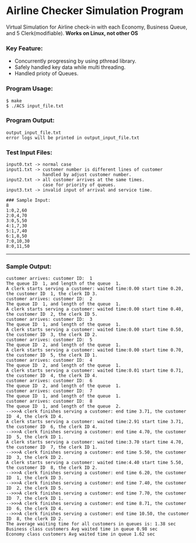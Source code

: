 # Airline Checker Simulation Program

Virtual Simulation for Airline check-in with each Economy, Business Queue, and 5 Clerk(modifiable). **Works on Linux, not other OS**

### Key Feature:

- Concurrently progressing by using pthread library.
- Safely handled key data while multi threading.
- Handled prioty of Queues.

### Program Usage:
    $ make
    $ ./ACS input_file.txt

### Program Output:
    output_input_file.txt
    error logs will be printed in output_input_file.txt

### Test Input Files:
    input0.txt -> normal case
    input1.txt -> customer number is different lines of customer
                  handled by adjust customer number.
    input2.txt -> all customer arrives at the same times.
                  case for priority of queues.
    input3.txt -> invalid input of arrival and service time.

    ### Sample Input:
    8
    1:0,2,60
    2:0,4,70
    3:0,5,50
    4:1,7,30
    5:1,7,40
    6:1,8,50
    7:0,10,30
    8:0,11,50

---------
### Sample Output:
    customer arrives: customer ID:  1 
    The queue ID  1, and length of the queue  1. 
    A clerk starts serving a customer: waited time:0.00 start time 0.20, the customer ID  1, the clerk ID 3. 
    customer arrives: customer ID:  2 
    The queue ID  1, and length of the queue  1. 
    A clerk starts serving a customer: waited time:0.00 start time 0.40, the customer ID  2, the clerk ID 5. 
    customer arrives: customer ID:  3 
    The queue ID  1, and length of the queue  1. 
    A clerk starts serving a customer: waited time:0.00 start time 0.50, the customer ID  3, the clerk ID 2. 
    customer arrives: customer ID:  5 
    The queue ID  2, and length of the queue  1. 
    A clerk starts serving a customer: waited time:0.00 start time 0.70, the customer ID  5, the clerk ID 1. 
    customer arrives: customer ID:  4 
    The queue ID  2, and length of the queue  1. 
    A clerk starts serving a customer: waited time:0.01 start time 0.71, the customer ID  4, the clerk ID 4. 
    customer arrives: customer ID:  6 
    The queue ID  2, and length of the queue  1. 
    customer arrives: customer ID:  7 
    The queue ID  1, and length of the queue  1. 
    customer arrives: customer ID:  8 
    The queue ID  1, and length of the queue  2. 
    -->>>A clerk finishes serving a customer: end time 3.71, the customer ID  4, the clerk ID 4. 
    A clerk starts serving a customer: waited time:2.91 start time 3.71, the customer ID  6, the clerk ID 4. 
    -->>>A clerk finishes serving a customer: end time 4.70, the customer ID  5, the clerk ID 1. 
    A clerk starts serving a customer: waited time:3.70 start time 4.70, the customer ID  7, the clerk ID 1. 
    -->>>A clerk finishes serving a customer: end time 5.50, the customer ID  3, the clerk ID 2. 
    A clerk starts serving a customer: waited time:4.40 start time 5.50, the customer ID  8, the clerk ID 2. 
    -->>>A clerk finishes serving a customer: end time 6.20, the customer ID  1, the clerk ID 3. 
    -->>>A clerk finishes serving a customer: end time 7.40, the customer ID  2, the clerk ID 5. 
    -->>>A clerk finishes serving a customer: end time 7.70, the customer ID  7, the clerk ID 1. 
    -->>>A clerk finishes serving a customer: end time 8.71, the customer ID  6, the clerk ID 4. 
    -->>>A clerk finishes serving a customer: end time 10.50, the customer ID  8, the clerk ID 2. 
    The average waiting time for all customers in queues is: 1.38 sec
    Business class customers Avg waited time in queue 0.98 sec
    Economy class customers Avg waited time in queue 1.62 sec
